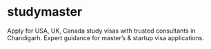 # studymaster
Apply for USA, UK, Canada study visas with trusted consultants in Chandigarh. Expert guidance for master’s &amp; startup visa applications.
